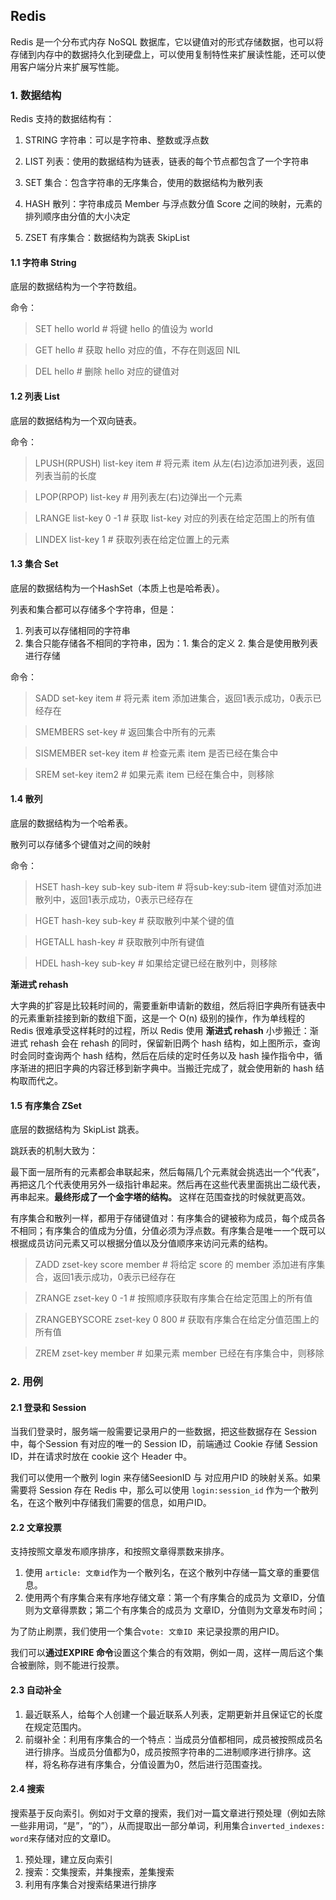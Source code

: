 ## Redis

Redis 是一个分布式内存 NoSQL 数据库，它以键值对的形式存储数据，也可以将存储到内存中的数据持久化到硬盘上，可以使用复制特性来扩展读性能，还可以使用客户端分片来扩展写性能。



### 1. 数据结构

Redis 支持的数据结构有：

1. STRING 字符串：可以是字符串、整数或浮点数

2. LIST 列表：使用的数据结构为链表，链表的每个节点都包含了一个字符串

3. SET 集合：包含字符串的无序集合，使用的数据结构为散列表

4. HASH 散列：字符串成员 Member 与浮点数分值 Score 之间的映射，元素的排列顺序由分值的大小决定

5. ZSET 有序集合：数据结构为跳表 SkipList



#### 1.1 字符串 String

底层的数据结构为一个字符数组。

命令：


>SET hello world # 将键 hello 的值设为 world

>GET hello # 获取 hello 对应的值，不存在则返回 NIL

>DEL hello # 删除 hello 对应的键值对



#### 1.2 列表 List

底层的数据结构为一个双向链表。

命令：


>LPUSH(RPUSH) list-key item # 将元素 item 从左(右)边添加进列表，返回列表当前的长度

>LPOP(RPOP) list-key # 用列表左(右)边弹出一个元素

>LRANGE list-key 0 -1 # 获取 list-key 对应的列表在给定范围上的所有值

>LINDEX list-key 1 # 获取列表在给定位置上的元素



#### 1.3 集合 Set

底层的数据结构为一个HashSet（本质上也是哈希表）。



列表和集合都可以存储多个字符串，但是：

1. 列表可以存储相同的字符串
2. 集合只能存储各不相同的字符串，因为：1. 集合的定义 2. 集合是使用散列表进行存储

命令：


>SADD set-key item # 将元素 item 添加进集合，返回1表示成功，0表示已经存在

>SMEMBERS set-key # 返回集合中所有的元素

>SISMEMBER set-key item # 检查元素 item 是否已经在集合中

>SREM set-key item2 # 如果元素 item 已经在集合中，则移除



#### 1.4 散列

底层的数据结构为一个哈希表。

散列可以存储多个键值对之间的映射



命令：


>HSET hash-key sub-key sub-item # 将sub-key:sub-item 键值对添加进散列中，返回1表示成功，0表示已经存在

>HGET hash-key sub-key # 获取散列中某个键的值

>HGETALL hash-key # 获取散列中所有键值

>HDEL hash-key sub-key # 如果给定键已经在散列中，则移除



**渐进式 rehash**

大字典的扩容是比较耗时间的，需要重新申请新的数组，然后将旧字典所有链表中的元素重新挂接到新的数组下面，这是一个 O(n) 级别的操作，作为单线程的 Redis 很难承受这样耗时的过程，所以 Redis 使用 **渐进式 rehash** 小步搬迁：渐进式 rehash 会在 rehash 的同时，保留新旧两个 hash 结构，如上图所示，查询时会同时查询两个 hash 结构，然后在后续的定时任务以及 hash 操作指令中，循序渐进的把旧字典的内容迁移到新字典中。当搬迁完成了，就会使用新的 hash 结构取而代之。



#### 1.5 有序集合 ZSet

底层的数据结构为 SkipList 跳表。

跳跃表的机制大致为：

最下面一层所有的元素都会串联起来，然后每隔几个元素就会挑选出一个“代表”，再把这几个代表使用另外一级指针串起来。然后再在这些代表里面挑出二级代表，再串起来。**最终形成了一个金字塔的结构。** 这样在范围查找的时候就更高效。



有序集合和散列一样，都用于存储键值对：有序集合的键被称为成员，每个成员各不相同；有序集合的值成为分值，分值必须为浮点数。有序集合是唯一一个既可以根据成员访问元素又可以根据分值以及分值顺序来访问元素的结构。

>ZADD zset-key score member # 将给定 score 的 member 添加进有序集合，返回1表示成功，0表示已经存在

>ZRANGE zset-key 0 -1 # 按照顺序获取有序集合在给定范围上的所有值

>ZRANGEBYSCORE zset-key 0 800 # 获取有序集合在给定分值范围上的所有值

>ZREM zset-key member # 如果元素 member 已经在有序集合中，则移除



### 2. 用例

#### 2.1 登录和 Session

当我们登录时，服务端一般需要记录用户的一些数据，把这些数据存在 Session 中，每个Session 有对应的唯一的 Session ID，前端通过 Cookie 存储 Session ID，并在请求时放在 cookie 这个 Header 中。



我们可以使用一个散列 login 来存储SeesionID 与 对应用户ID 的映射关系。如果需要将 Session 存在 Redis 中，那么可以使用 `login:session_id` 作为一个散列名，在这个散列中存储我们需要的信息，如用户ID。



#### 2.2 文章投票

支持按照文章发布顺序排序，和按照文章得票数来排序。

1. 使用 `article: 文章id`作为一个散列名，在这个散列中存储一篇文章的重要信息。
2. 使用两个有序集合来有序地存储文章：第一个有序集合的成员为 文章ID，分值则为文章得票数；第二个有序集合的成员为 文章ID，分值则为文章发布时间；

为了防止刷票，我们使用一个集合`vote: 文章ID `来记录投票的用户ID。

我们可以**通过EXPIRE 命令**设置这个集合的有效期，例如一周，这样一周后这个集合被删除，则不能进行投票。



#### 2.3 自动补全

1. 最近联系人，给每个人创建一个最近联系人列表，定期更新并且保证它的长度在规定范围内。
2. 前缀补全：利用有序集合的一个特点：当成员分值都相同，成员被按照成员名进行排序。当成员分值都为0，成员按照字符串的二进制顺序进行排序。这样，将名称存进有序集合，分值设置为0，然后进行范围查找。



#### 2.4 搜索

搜索基于反向索引。例如对于文章的搜索，我们对一篇文章进行预处理（例如去除一些非用词，“是”，“的”），从而提取出一部分单词，利用集合`inverted_indexes: word`来存储对应的文章ID。



1. 预处理，建立反向索引
2. 搜索：交集搜索，并集搜索，差集搜索
3. 利用有序集合对搜索结果进行排序